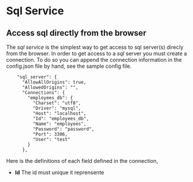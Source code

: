 # Sql Service
## Access sql directly from the browser

The *sql service* is the simplest way to get access to sql server(s) direcly from the browser. In order to get access to a *sql* server you
must create a connection. To do so you can append the connection information in the config.json file by hand, see the sample config file.

```
    "sql_server": {
      "AllowAllOrigins": true,
      "AllowedOrigins": "",
      "Connections": {
        "employees_db": {
          "Charset": "utf8",
          "Driver": "mysql",
          "Host": "localhost",
          "Id": "employees_db",
          "Name": "employees",
          "Password": "password",
          "Port": 3306,
          "User": "test"
        }
      },
```
Here is the definitions of each field defined in the connection,
* **Id** The id must unique it reprensente
